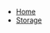 - [Home](https://raghavramesh.github.io/mooc-notes/)
- [Storage](https://raghavramesh.github.io/mooc-notes/DevOps/AWS/Storage)